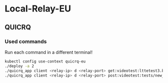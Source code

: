 # Local-Relay-EU

## QUICRQ

### Used commands

Run each command in a different terminal!

```bash
kubectl config use-context quicrq-eu
./deploy -a 2
./quicrq_app client <relay-ip> d <relay-port> get:videotest:lttetest3.bin > get.csv 2>&1
./quicrq_app client <relay-ip> d <relay-port> post:videotest:tests/new_video1_source.bin > post.csv 2>&1
```

